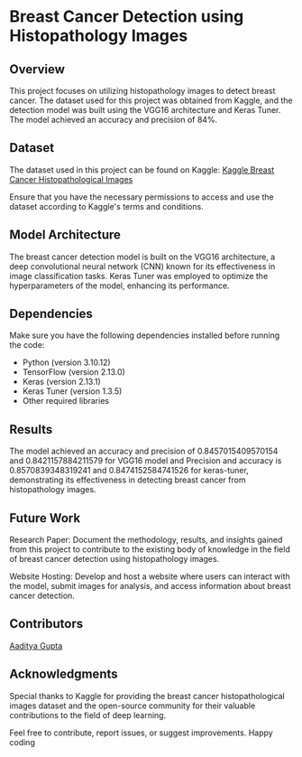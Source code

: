 # Breast Cancer Detection using Histopathology Images

## Overview

This project focuses on utilizing histopathology images to detect breast cancer. The dataset used for this project was obtained from Kaggle, and the detection model was built using the VGG16 architecture and Keras Tuner. The model achieved an accuracy and precision of 84%.

## Dataset

The dataset used in this project can be found on Kaggle: [Kaggle Breast Cancer Histopathological Images](https://www.kaggle.com/datasets/paultimothymooney/breast-histopathology-images/data)

Ensure that you have the necessary permissions to access and use the dataset according to Kaggle's terms and conditions.

## Model Architecture

The breast cancer detection model is built on the VGG16 architecture, a deep convolutional neural network (CNN) known for its effectiveness in image classification tasks. Keras Tuner was employed to optimize the hyperparameters of the model, enhancing its performance.

## Dependencies

Make sure you have the following dependencies installed before running the code:

- Python (version 3.10.12)
- TensorFlow (version 2.13.0)
- Keras (version 2.13.1)
- Keras Tuner (version 1.3.5)
- Other required libraries

## Results
The model achieved an accuracy and precision of 0.8457015409570154 and  0.8421157884211579 for VGG16 model and Precision and accuracy is 0.8570839348319241 and 0.8474152584741526 for keras-tuner, demonstrating its effectiveness in detecting breast cancer from histopathology images.

## Future Work
Research Paper:
Document the methodology, results, and insights gained from this project to contribute to the existing body of knowledge in the field of breast cancer detection using histopathology images.

Website Hosting:
Develop and host a website where users can interact with the model, submit images for analysis, and access information about breast cancer detection.
## Contributors
[Aaditya Gupta](@AadityaGupta700)

## Acknowledgments
Special thanks to Kaggle for providing the breast cancer histopathological images dataset and the open-source community for their valuable contributions to the field of deep learning.

Feel free to contribute, report issues, or suggest improvements. Happy coding
